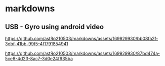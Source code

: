 # markdowns


## USB - Gyro using android video



https://github.com/astRo210503/markdowns/assets/169929930/bb08fa2f-3dbf-41bb-99f5-4f1791854941


https://github.com/astRo210503/markdowns/assets/169929930/87bd474a-5ce6-4d23-8ac7-3d0e24f635ba

